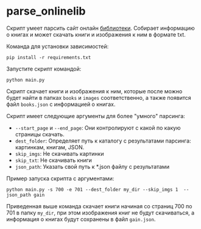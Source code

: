 # parse_onlinelib

Скрипт умеет парсить сайт онлайн [библиотеки](https://tululu.org/). Собирает информацию о книгах и может скачать книги и изображения к ним 
в формате txt.

Команда для установки зависимостей:
``` 
pip install -r requirements.txt
``` 
Запустите скрипт командой:
```
python main.py 
```
Скрипт скачает книги и изображения к ним, которые после можно будет найти в папках `books` и  `images` 
соответственно, а также появится файл `books.json` с информацией о книгах. 


Скрипт имеет следующие аргументы для более "умного" парсинга:

- `--start_page` и `--end_page`:  Они контролируют с какой по какую страницы скачать.
- `dest_folder`: Определяет путь к каталогу с результатами парсинга: картинкам, книгам, JSON.
- `skip_imgs`: Не скачивать картинки
- `skip_txt`: Не скачивать книги
- `json_path`: Указать свой путь к *.json файлу с результатами

Пример запуска скрипта с аргументами:
```
python main.py -s 700 -e 701 --dest_folder my_dir --skip_imgs 1  --json_path gain
```
Приведенная выше команда скачает книги начиная со страниц  700 по 701 в папку `my_dir`, при этом 
изображения книг не будут скачиваться, а информация о книгах будут сохранены в файл `gain.json`.